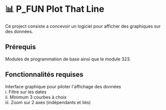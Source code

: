 # 📊 P_FUN Plot That Line
Ce project consiste a concevoir un logiciel pour afficher des graphiques sur des données.

## Prérequis
Modules de programmation de base ainsi que le module 323.

## Fonctionnalités requises 
Interface graphique pour piloter l'affichage des données  
i. Filtre sur les dates  
ii. Minimum 3 courbes à choix  
iii. Zoom sur 2 axes (indépendants et liés)  
